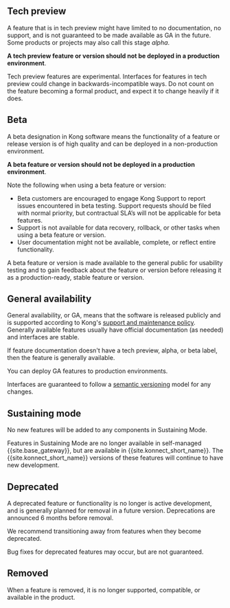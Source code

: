 
## Tech preview
A feature that is in tech preview might have limited to no documentation, no support, and is not guaranteed to be made available as GA in the future. Some products or projects may also call this stage *alpha*.

**A tech preview feature or version should not be deployed in a production environment**.

Tech preview features are experimental. Interfaces for features in tech preview could change in backwards-incompatible ways. Do not count on the feature becoming a formal product, and expect it to change heavily if it does.

## Beta
A beta designation in Kong software means the functionality of a feature or release version is of high quality and can be deployed in a non-production environment.

**A beta feature or version should not be deployed in a production environment**.

Note the following when using a beta feature or version:
* Beta customers are encouraged to engage Kong Support to report issues encountered in beta testing. Support requests should be filed with normal priority, but contractual SLA’s will not be applicable for beta features.
* Support is not available for data recovery, rollback, or other tasks when using a beta feature or version.
* User documentation might not be available, complete, or reflect entire functionality.

A beta feature or version is made available to the general public for usability testing and to gain feedback about the feature or version before releasing it as a production-ready, stable feature or version.

## General availability
General availability, or GA, means that the software is released publicly and
is supported according to Kong's [support and maintenance policy](https://konghq.com/wp-content/uploads/2021/04/Kong-Support-and-Maintenance-Policy-16-April-2021.pdf). Generally available features usually have official documentation (as needed) and interfaces are stable.

If feature documentation doesn't have a tech preview, alpha, or beta label, then the feature is generally available.

You can deploy GA features to production environments.

Interfaces are guaranteed to follow a [semantic versioning](https://semver.org/) model for any changes.

## Sustaining mode

No new features will be added to any components in Sustaining Mode. 

Features in Sustaining Mode are no longer available in self-managed {{site.base_gateway}}, but are available in 
{{site.konnect_short_name}}. The {{site.konnect_short_name}} versions of these features will continue 
to have new development.

## Deprecated

A deprecated feature or functionality is no longer is active development, and is generally
planned for removal in a future version. Deprecations are announced 6 months before removal.

We recommend transitioning away from features when they become deprecated.

Bug fixes for deprecated features may occur, but are not guaranteed. 

## Removed

When a feature is removed, it is no longer supported, compatible, or available in the product.
